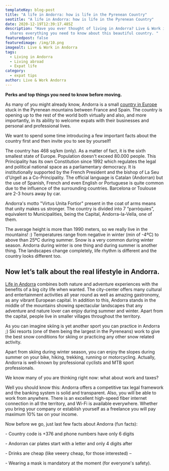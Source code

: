```yaml
---
templateKey: blog-post
title: "A life in Andorra: how is life in the Pyrenean Country"
seotitle: "A life in Andorra: how is life in the Pyrenean Country"
date: 2020-12-19T12:39:17.485Z
description: "Have you ever thought of living in Andorra? Live & Work in Andorra
  shares everything you need to know about this beautiful country. "
featuredpost: false
featuredimage: /img/10.png
imagealt: Live & Work in Andorra
tags:
  - Living in Andorra
  - Living abroad
  - Expat life
category:
  - expat tips
author: Live & Work Andorra
---
```

**Perks and top things you need to know before moving.**

As many of you might already know, Andorra is a small [country in Europe](https://www.thexpatmagazine.com/blog/2018-05-05-5-reasons-why-you-should-live-in-europe/) stuck in the Pyrenean mountains between France and Spain. The country is opening up to the rest of the world both virtually and also, and more importantly, in its ability to welcome expats with their businesses and personal and professional lives.

We want to spend some time introducing a few important facts about the country first and then invite you to see by yourself!

The country has 468 sq/km (only). As a matter of fact, it is the sixth smallest state of Europe. Population doesn't exceed 80.000 people. This Principality has its own Constitution since 1992 which regulates the legal and political national space as a parliamentary democracy. It is institutionally supported by the French President and the bishop of La Seu d'Urgell as a Co-Principality. The official language is Catalan (Andorran) but the use of Spanish, French and even English or Portuguese is quite common due to the influence of the surrounding countries. Barcelona or Toulouse are 2-3 hours away by car.

Andorra's motto "Virtus Unita Fortior" present in the coat of arms means that unity makes us stronger. The country is divided into 7 “parròquies”, equivalent to Municipalities, being the Capital, Andorra-la-Vella, one of them.

The average height is more than 1990 meters, so we really live in the mountains! :) Temperatures range from negative in winter (min of -4ºC) to above than 25ºC during summer. Snow is a very common during winter season. Andorra during winter is one thing and during summer is another thing. The landscapes change completely, life rhythm is different and the country looks different too.

## Now let’s talk about the real lifestyle in Andorra.

[Life in Andorra](https://www.liveandworkandorra.com/entrepreneurs) combines both nature and adventure experiences with the benefits of a big city life when wanted. The city-center offers many cultural and entertainment activities all year round as well as amazing gastronomy, as any vibrant European capital. In addition to this, Andorra stands in the middle of the mountains showing spectacular landscapes that any adventure and nature lover can enjoy during summer and winter. Apart from the capital, people live in smaller villages throughout the territory.

As you can imagine skiing is yet another sport you can practice in Andorra ;) Ski resorts (one of them being the largest in the Pyreneans) work to give the best snow conditions for skiing or practicing any other snow related activity.

Apart from skiing during winter season, you can enjoy the slopes during summer on your bike, hiking, trekking, running or motorcycling. Actually, Andorra is well-known by professional cyclists and MTB sport professionals.

We know many of you are thinking right now: what about work and taxes?

Well you should know this: Andorra offers a competitive tax legal framework and the banking system is solid and transparent. Also, you will be able to work from anywhere. There is an excellent high-speed fiber internet connection in all the territory, and Wi-Fi is available everywhere. Whether you bring your company or establish yourself as a freelance you will pay maximum 10% tax on your income.

Now before we go, just last few facts about Andorra (fun facts):

\- Country code is +376 and phone numbers have only 6 digits

\- Andorran car plates start with a letter and only 4 digits after

\- Drinks are cheap (like veeery cheap, for those interested) –

\- Wearing a mask is mandatory at the moment (for everyone's safety).